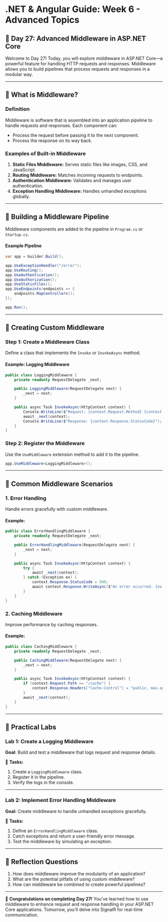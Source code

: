 # **.NET & Angular Guide: Week 6 - Advanced Topics**

## **🧩 Day 27: Advanced Middleware in ASP.NET Core**

Welcome to Day 27! Today, you will explore middleware in ASP.NET Core—a powerful feature for handling HTTP requests and responses. Middleware allows you to build pipelines that process requests and responses in a modular way.

---

## **🧩 What is Middleware?**

### **Definition**
Middleware is software that is assembled into an application pipeline to handle requests and responses. Each component can:
- Process the request before passing it to the next component.
- Process the response on its way back.

### **Examples of Built-in Middleware**
1. **Static Files Middleware:** Serves static files like images, CSS, and JavaScript.
2. **Routing Middleware:** Matches incoming requests to endpoints.
3. **Authentication Middleware:** Validates and manages user authentication.
4. **Exception Handling Middleware:** Handles unhandled exceptions globally.

---

## **🧩 Building a Middleware Pipeline**
Middleware components are added to the pipeline in `Program.cs` or `Startup.cs`.

#### **Example Pipeline**
```csharp
var app = builder.Build();

app.UseExceptionHandler("/error");
app.UseRouting();
app.UseAuthentication();
app.UseAuthorization();
app.UseStaticFiles();
app.UseEndpoints(endpoints => {
    endpoints.MapControllers();
});

app.Run();
```

---

## **🧩 Creating Custom Middleware**

### **Step 1: Create a Middleware Class**
Define a class that implements the `Invoke` or `InvokeAsync` method.

#### **Example:** Logging Middleware
```csharp
public class LoggingMiddleware {
    private readonly RequestDelegate _next;

    public LoggingMiddleware(RequestDelegate next) {
        _next = next;
    }

    public async Task InvokeAsync(HttpContext context) {
        Console.WriteLine($"Request: {context.Request.Method} {context.Request.Path}");
        await _next(context);
        Console.WriteLine($"Response: {context.Response.StatusCode}");
    }
}
```

### **Step 2: Register the Middleware**
Use the `UseMiddleware` extension method to add it to the pipeline.

```csharp
app.UseMiddleware<LoggingMiddleware>();
```

---

## **🧩 Common Middleware Scenarios**

### **1. Error Handling**
Handle errors gracefully with custom middleware.

#### **Example:**
```csharp
public class ErrorHandlingMiddleware {
    private readonly RequestDelegate _next;

    public ErrorHandlingMiddleware(RequestDelegate next) {
        _next = next;
    }

    public async Task InvokeAsync(HttpContext context) {
        try {
            await _next(context);
        } catch (Exception ex) {
            context.Response.StatusCode = 500;
            await context.Response.WriteAsync($"An error occurred: {ex.Message}");
        }
    }
}
```

### **2. Caching Middleware**
Improve performance by caching responses.

#### **Example:**
```csharp
public class CachingMiddleware {
    private readonly RequestDelegate _next;

    public CachingMiddleware(RequestDelegate next) {
        _next = next;
    }

    public async Task InvokeAsync(HttpContext context) {
        if (context.Request.Path == "/cache") {
            context.Response.Headers["Cache-Control"] = "public, max-age=60";
        }
        await _next(context);
    }
}
```

---

## **🧩 Practical Labs**

### **Lab 1: Create a Logging Middleware**
**Goal:** Build and test a middleware that logs request and response details.

🔧 **Tasks:**
1. Create a `LoggingMiddleware` class.
2. Register it in the pipeline.
3. Verify the logs in the console.

---

### **Lab 2: Implement Error Handling Middleware**
**Goal:** Create middleware to handle unhandled exceptions gracefully.

🔧 **Tasks:**
1. Define an `ErrorHandlingMiddleware` class.
2. Catch exceptions and return a user-friendly error message.
3. Test the middleware by simulating an exception.

---

## **🧩 Reflection Questions**
1. How does middleware improve the modularity of an application?
2. What are the potential pitfalls of using custom middleware?
3. How can middleware be combined to create powerful pipelines?

---

🎉 **Congratulations on completing Day 27!** You’ve learned how to use middleware to enhance request and response handling in your ASP.NET Core applications. Tomorrow, you’ll delve into SignalR for real-time communication.

